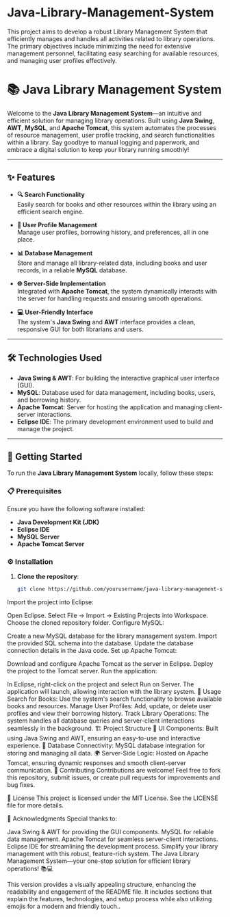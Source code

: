 # Java-Library-Management-System
This project aims to develop a robust Library Management System that efficiently manages and handles all activities related to library operations. The primary objectives include minimizing the need for extensive management personnel, facilitating easy searching for available resources, and managing user profiles effectively.

# 📚 Java Library Management System

Welcome to the **Java Library Management System**—an intuitive and efficient solution for managing library operations. Built using **Java Swing**, **AWT**, **MySQL**, and **Apache Tomcat**, this system automates the processes of resource management, user profile tracking, and search functionalities within a library. Say goodbye to manual logging and paperwork, and embrace a digital solution to keep your library running smoothly!

---

## ✨ Features

- **🔍 Search Functionality**  
  Easily search for books and other resources within the library using an efficient search engine.

- **👤 User Profile Management**  
  Manage user profiles, borrowing history, and preferences, all in one place.

- **📊 Database Management**  
  Store and manage all library-related data, including books and user records, in a reliable **MySQL** database.

- **🌐 Server-Side Implementation**  
  Integrated with **Apache Tomcat**, the system dynamically interacts with the server for handling requests and ensuring smooth operations.

- **💻 User-Friendly Interface**  
  The system's **Java Swing** and **AWT** interface provides a clean, responsive GUI for both librarians and users.

---

## 🛠️ Technologies Used

- **Java Swing & AWT**: For building the interactive graphical user interface (GUI).
- **MySQL**: Database used for data management, including books, users, and borrowing history.
- **Apache Tomcat**: Server for hosting the application and managing client-server interactions.
- **Eclipse IDE**: The primary development environment used to build and manage the project.

---

## 🚀 Getting Started

To run the **Java Library Management System** locally, follow these steps:

### 📋 Prerequisites

Ensure you have the following software installed:

- **Java Development Kit (JDK)**
- **Eclipse IDE**
- **MySQL Server**
- **Apache Tomcat Server**

### ⚙️ Installation

1. **Clone the repository**:
   ```bash
   git clone https://github.com/yourusername/java-library-management-system.git

Import the project into Eclipse:

Open Eclipse.
Select File → Import → Existing Projects into Workspace.
Choose the cloned repository folder.
Configure MySQL:

Create a new MySQL database for the library management system.
Import the provided SQL schema into the database.
Update the database connection details in the Java code.
Set up Apache Tomcat:

Download and configure Apache Tomcat as the server in Eclipse.
Deploy the project to the Tomcat server.
Run the application:

In Eclipse, right-click on the project and select Run on Server.
The application will launch, allowing interaction with the library system.
📲 Usage
Search for Books: Use the system's search functionality to browse available books and resources.
Manage User Profiles: Add, update, or delete user profiles and view their borrowing history.
Track Library Operations: The system handles all database queries and server-client interactions seamlessly in the background.
🏗️ Project Structure
🎨 UI Components: Built using Java Swing and AWT, ensuring an easy-to-use and interactive experience.
🔗 Database Connectivity: MySQL database integration for storing and managing all data.
🌍 Server-Side Logic: Hosted on Apache Tomcat, ensuring dynamic responses and smooth client-server communication.
🤝 Contributing
Contributions are welcome! Feel free to fork this repository, submit issues, or create pull requests for improvements and bug fixes.

📜 License
This project is licensed under the MIT License. See the LICENSE file for more details.

🙏 Acknowledgments
Special thanks to:

Java Swing & AWT for providing the GUI components.
MySQL for reliable data management.
Apache Tomcat for seamless server-client interactions.
Eclipse IDE for streamlining the development process.
Simplify your library management with this robust, feature-rich system.
The Java Library Management System—your one-stop solution for efficient library operations! 📚💻

This version provides a visually appealing structure, enhancing the readability and engagement of the README file. It includes sections that explain the features, technologies, and setup process while also utilizing emojis for a modern and friendly touch..
